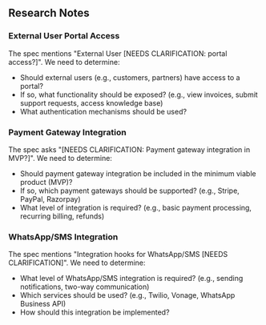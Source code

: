 ## Research Notes

### External User Portal Access

The spec mentions "External User [NEEDS CLARIFICATION: portal access?]". We need to determine:

*   Should external users (e.g., customers, partners) have access to a portal?
*   If so, what functionality should be exposed? (e.g., view invoices, submit support requests, access knowledge base)
*   What authentication mechanisms should be used?

### Payment Gateway Integration

The spec asks "[NEEDS CLARIFICATION: Payment gateway integration in MVP?]". We need to determine:

*   Should payment gateway integration be included in the minimum viable product (MVP)?
*   If so, which payment gateways should be supported? (e.g., Stripe, PayPal, Razorpay)
*   What level of integration is required? (e.g., basic payment processing, recurring billing, refunds)

### WhatsApp/SMS Integration

The spec mentions "Integration hooks for WhatsApp/SMS [NEEDS CLARIFICATION]". We need to determine:

*   What level of WhatsApp/SMS integration is required? (e.g., sending notifications, two-way communication)
*   Which services should be used? (e.g., Twilio, Vonage, WhatsApp Business API)
*   How should this integration be implemented?